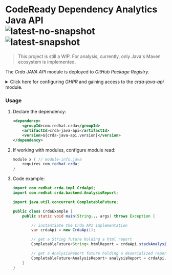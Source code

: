 # CodeReady Dependency Analytics Java API<br/>![latest-no-snapshot][0] ![latest-snapshot][1]

> This project is still a WIP. For analysis, currently, only Java's Maven ecosystem is implemented.

The _Crda JAVA API_ module is deployed to _GitHub Package Registry_.

<details>
<summary>Click here for configuring <em>GHPR</em> and gaining access to the <em>crda-java-api</em> module.</summary>
<h3>Configure GHPR</h3>
<ol>
<li>Create a <a href="https://docs.github.com/en/packages/learn-github-packages/introduction-to-github-packages#authenticating-to-github-packages">token</a> with the <strong>read:packages</strong> scope</li>
<li>Encrypt your token:

```shell
$ mvn --encrypt-password created-token-goes-here

encrypted-token-will-be-here-including-curly-braces
```

</li>
<li>Add a <em>server</em> definition in your <em>$HOME/.m2/settings.xml</em> (note the <em>id</em>):

```xml
<servers>
    ...
    <server>
        <id>github</id>
        <username>github-userid-goes-here</username>
        <password>encrypted-token-goes-here</password>
    </server>
    ...
</servers>
```
</li>
<li> Add a <em>repository</em> definition in your <em>pom.xml</em> (note the <em>id</em>):

```xml
  <repositories>
    ...
    <repository>
      <id>github</id>
      <url>https://maven.pkg.github.com/RHEcosystemAppEng/crda-java-api</url>
      <snapshots>
        <enabled>true</enabled> <!-- omit or set to false if not using snapshots -->
      </snapshots>
    </repository>
    ...
  </repositories>
```

</li>
</ol>
</details>

<h3>Usage</h3>
<ol>
<li>Declare the dependency:

```xml
<dependency>
    <groupId>com.redhat.crda</groupId>
    <artifactId>crda-java-api</artifactId>
    <version>${crda-java-api.version}</version>
</dependency>
```
</li>
<li>If working with modules, configure module read:

```java
module x { // module-info.java
    requires com.redhat.crda;
}
```
</li>
<li>Code example:

```java
import com.redhat.crda.impl.CrdaApi;
import com.redhat.crda.backend.AnalysisReport;

import java.util.concurrent.CompletableFuture;

public class CrdaExample {
    public static void main(String... args) throws Exception {

        // instantiate the Crda API implementation
        var crdaApi = new CrdaApi();

        // get a String future holding a html report
        CompletableFuture<String> htmlReport = crdaApi.stackAnalysisHtmlAsync("/path/to/pom.xml");

        // get a AnalysisReport future holding a deserialized report
        CompletableFuture<AnalysisReport> analysisReport = crdaApi.stackAnalysisAsync("/path/to/pom.xml");
    }
}
```
</li>
</ol>

<!-- Badge links -->
[0]: https://img.shields.io/github/v/release/RHEcosystemAppEng/crda-java-api?color=green&label=latest
[1]: https://img.shields.io/github/v/release/RHEcosystemAppEng/crda-java-api?color=yellow&include_prereleases&label=snapshot
